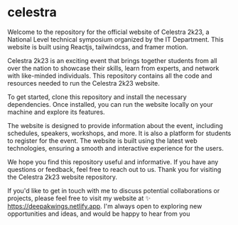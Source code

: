# celestra
Welcome to the repository for the official website of Celestra 2k23, a National Level technical symposium organized by the IT Department. This website is built using Reactjs, tailwindcss, and framer motion.

Celestra 2k23 is an exciting event that brings together students from all over the nation to showcase their skills, learn from experts, and network with like-minded individuals. This repository contains all the code and resources needed to run the Celestra 2k23 website.

To get started, clone this repository and install the necessary dependencies. Once installed, you can run the website locally on your machine and explore its features.

The website is designed to provide information about the event, including schedules, speakers, workshops, and more. It is also a platform for students to register for the event. The website is built using the latest web technologies, ensuring a smooth and interactive experience for the users.

We hope you find this repository useful and informative. If you have any questions or feedback, feel free to reach out to us. Thank you for visiting the Celestra 2k23 website repository.

If you'd like to get in touch with me to discuss potential collaborations or projects, please feel free to visit my website at ✨ https://deepakwings.netlify.app. I'm always open to exploring new opportunities and ideas, and would be happy to hear from you
